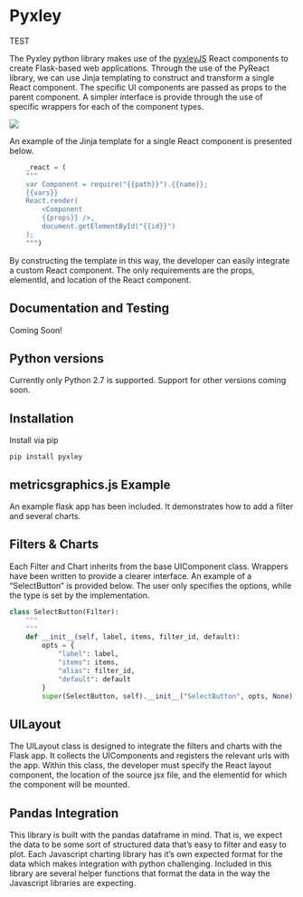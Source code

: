 # Pyxley

TEST

The Pyxley python library makes use of the [pyxleyJS](https://github.com/stitchfix/pyxleyJS) React components to create Flask-based web applications. Through the use of the PyReact library, we can use Jinja templating to construct and transform a single React component. The specific UI components are passed as props to the parent component. A simpler interface is provide through the use of specific wrappers for each of the component types.

<img src="http://multithreaded.stitchfix.com/assets/images/blog/pyxley_examples_grid.png">

An example of the Jinja template for a single React component is presented below.
```python
    _react = (
    """
    var Component = require("{{path}}").{{name}};
    {{vars}}
    React.render(
        <Component
        {{props}} />,
        document.getElementById("{{id}}")
    );
    """)
```

By constructing the template in this way, the developer can easily integrate a custom React component. The only requirements are the props, elementId, and location of the React component.

## Documentation and Testing
Coming Soon!

## Python versions
Currently only Python 2.7 is supported. Support for other versions coming soon.

## Installation
Install via pip
```
pip install pyxley
```

## metricsgraphics.js Example
An example flask app has been included. It demonstrates how to add a filter and several charts.


## Filters & Charts
Each Filter and Chart inherits from the base UIComponent class. Wrappers have been written to provide a clearer interface. An example of a “SelectButton” is provided below. The user only specifies the options, while the type is set by the implementation.

```python
class SelectButton(Filter):
    """
    """
    def __init__(self, label, items, filter_id, default):
        opts = {
            "label": label,
            "items": items,
            "alias": filter_id,
            "default": default
        }
        super(SelectButton, self).__init__("SelectButton", opts, None)
```

## UILayout
The UILayout class is designed to integrate the filters and charts with the Flask app. It collects the UIComponents and registers the relevant urls with the app. Within this class, the developer must specify the React layout component, the location of the source jsx file, and the elementid for which the component will be mounted.

## Pandas Integration
This library is built with the pandas dataframe in mind. That is, we expect the data to be some sort of structured data that’s easy to filter and easy to plot. Each Javascript charting library has it’s own expected format for the data which makes integration with python challenging. Included in this library are several helper functions that format the data in the way the Javascript libraries are expecting.



